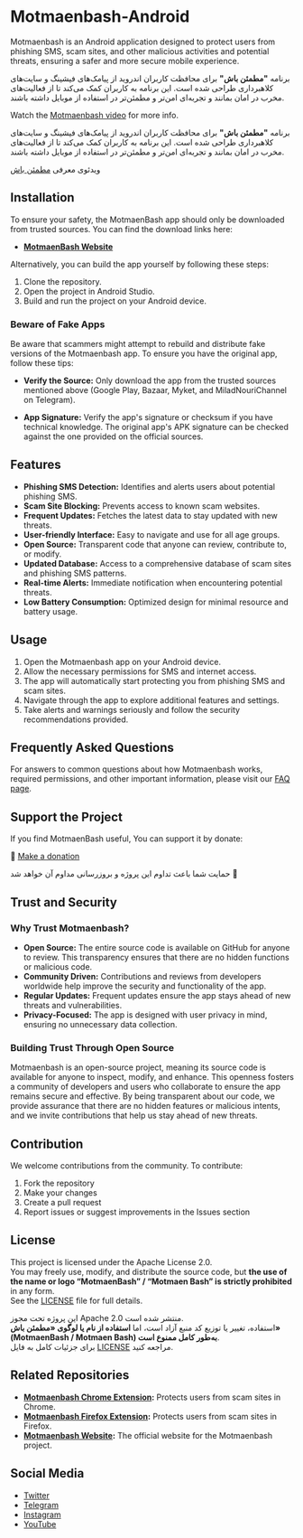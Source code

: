 # Motmaenbash-Android

Motmaenbash is an Android application designed to protect users from phishing SMS, scam sites, and
other malicious activities and potential threats, ensuring a safer and more secure mobile
experience.

برنامه **"مطمئن باش"** برای محافظت کاربران اندروید از پیامک‌های فیشینگ و سایت‌های کلاهبرداری طراحی
شده است. این برنامه به کاربران کمک می‌کند تا از فعالیت‌های مخرب در امان بمانند و تجربه‌ای امن‌تر و
مطمئن‌تر در استفاده از موبایل داشته باشند.

Watch the [Motmaenbash video](https://youtube.com/miladnu) for more info.

برنامه **"مطمئن باش"** برای محافظت کاربران اندروید از پیامک‌های فیشینگ و سایت‌های کلاهبرداری طراحی
شده است. این برنامه به کاربران کمک می‌کند تا از فعالیت‌های مخرب در امان بمانند و تجربه‌ای امن‌تر و
مطمئن‌تر در استفاده از موبایل داشته باشند.

ویدئوی معرفی [مطمئن باش](https://youtube.com/miladnu)

## Installation

To ensure your safety, the MotmaenBash app should only be downloaded from trusted sources. You can
find the download links here:

- **[MotmaenBash Website](https://motmaenbash.ir/index.html#android-app)**

Alternatively, you can build the app yourself by following these steps:

1. Clone the repository.
2. Open the project in Android Studio.
3. Build and run the project on your Android device.

### Beware of Fake Apps

Be aware that scammers might attempt to rebuild and distribute fake versions of the Motmaenbash app.
To ensure you have the original app, follow these tips:

- **Verify the Source:** Only download the app from the trusted sources mentioned above (Google
  Play, Bazaar, Myket, and MiladNouriChannel on Telegram).

- **App Signature:** Verify the app's signature or checksum if you have technical knowledge. The
  original app's APK signature can be checked against the one provided on the official sources.

## Features

- **Phishing SMS Detection:** Identifies and alerts users about potential phishing SMS.
- **Scam Site Blocking:** Prevents access to known scam websites.
- **Frequent Updates:** Fetches the latest data to stay updated with new threats.
- **User-friendly Interface:** Easy to navigate and use for all age groups.
- **Open Source:** Transparent code that anyone can review, contribute to, or modify.
- **Updated Database:** Access to a comprehensive database of scam sites and phishing SMS patterns.
- **Real-time Alerts:** Immediate notification when encountering potential threats.
- **Low Battery Consumption:** Optimized design for minimal resource and battery usage.

## Usage

1. Open the Motmaenbash app on your Android device.
2. Allow the necessary permissions for SMS and internet access.
3. The app will automatically start protecting you from phishing SMS and scam sites.
4. Navigate through the app to explore additional features and settings.
5. Take alerts and warnings seriously and follow the security recommendations provided.

## Frequently Asked Questions

For answers to common questions about how Motmaenbash works, required permissions, and other
important information, please visit our [FAQ page](https://motmaenbash.ir/faqs.html).

## Support the Project

If you find MotmaenBash useful, You can support it by donate:

💝 [Make a donation](https://milad.nu/page/donate)

حمایت شما باعث تداوم این پروژه و بروزرسانی مداوم آن خواهد شد 💝

## Trust and Security

### Why Trust Motmaenbash?

- **Open Source:** The entire source code is available on GitHub for anyone to review. This
  transparency ensures that there are no hidden functions or malicious code.
- **Community Driven:** Contributions and reviews from developers worldwide help improve the
  security and functionality of the app.
- **Regular Updates:** Frequent updates ensure the app stays ahead of new threats and
  vulnerabilities.
- **Privacy-Focused:** The app is designed with user privacy in mind, ensuring no unnecessary data
  collection.

### Building Trust Through Open Source

Motmaenbash is an open-source project, meaning its source code is available for anyone to inspect,
modify, and enhance. This openness fosters a community of developers and users who collaborate to
ensure the app remains secure and effective. By being transparent about our code, we provide
assurance that there are no hidden features or malicious intents, and we invite contributions that
help us stay ahead of new threats.

## Contribution

We welcome contributions from the community. To contribute:

1. Fork the repository
2. Make your changes
3. Create a pull request
4. Report issues or suggest improvements in the Issues section

## License

This project is licensed under the Apache License 2.0.  
You may freely use, modify, and distribute the source code, but **the use of the name or logo
“MotmaenBash” / “Motmaen Bash” is strictly prohibited** in any form.  
See the [LICENSE](LICENSE) file for full details.

این پروژه تحت مجوز Apache 2.0 منتشر شده است.  
استفاده، تغییر یا توزیع کد منبع آزاد است، اما **استفاده از نام یا لوگوی «مطمئن باش» (MotmaenBash /
Motmaen Bash) به‌طور کامل ممنوع است**.  
برای جزئیات کامل به فایل [LICENSE](LICENSE) مراجعه کنید.

## Related Repositories

- **[Motmaenbash Chrome Extension](https://github.com/MiladNouri/motmaenbash-chrome):** Protects
  users from scam sites in Chrome.
- **[Motmaenbash Firefox Extension](https://github.com/MiladNouri/motmaenbash-firefox):** Protects
  users from scam sites in Firefox.
- **[Motmaenbash Website](https://github.com/MiladNouri/motmaenbash-website):** The official website
  for the Motmaenbash project.

## Social Media

- [Twitter](https://twitter.com/miladnouri)
- [Telegram](https://t.me/miladnourichannel)
- [Instagram](https://instagram.com/milad.nouri)
- [YouTube](https://youtube.com/miladnu)
